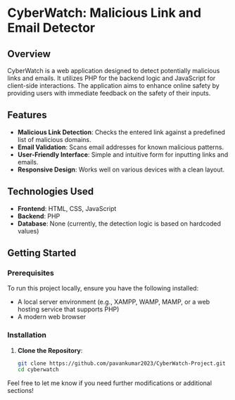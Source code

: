 # CyberWatch: Malicious Link and Email Detector

## Overview

CyberWatch is a web application designed to detect potentially malicious links and emails. It utilizes PHP for the backend logic and JavaScript for client-side interactions. The application aims to enhance online safety by providing users with immediate feedback on the safety of their inputs.

## Features

- **Malicious Link Detection**: Checks the entered link against a predefined list of malicious domains.
- **Email Validation**: Scans email addresses for known malicious patterns.
- **User-Friendly Interface**: Simple and intuitive form for inputting links and emails.
- **Responsive Design**: Works well on various devices with a clean layout.

## Technologies Used

- **Frontend**: HTML, CSS, JavaScript
- **Backend**: PHP
- **Database**: None (currently, the detection logic is based on hardcoded values)
  
## Getting Started

### Prerequisites

To run this project locally, ensure you have the following installed:

- A local server environment (e.g., XAMPP, WAMP, MAMP, or a web hosting service that supports PHP)
- A modern web browser

### Installation

1. **Clone the Repository**:
   ```bash
   git clone https://github.com/pavankumar2023/CyberWatch-Project.git
   cd cyberwatch


Feel free to let me know if you need further modifications or additional sections!
